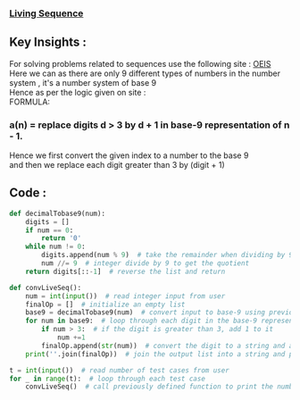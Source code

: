 ### [Living Sequence](https://codeforces.com/problemset/problem/1811/E)

## Key Insights : 
For solving problems related to sequences use the following site : [OEIS](https://oeis.org/)<br>
Here we can as there are only 9 different types of numbers in the number system , it's a number system of base 9<br>
Hence as per the logic given on site : <br>
FORMULA:<br>
### a(n) = replace digits d > 3 by d + 1 in base-9 representation of n - 1.<br>
Hence we first convert the given index to a number to the base 9<br>
and then we replace each digit greater than 3 by (digit + 1)<br>

## Code :
```python
def decimalTobase9(num):
    digits = []
    if num == 0:
        return '0'
    while num != 0:
        digits.append(num % 9)  # take the remainder when dividing by 9 and append to list
        num //= 9  # integer divide by 9 to get the quotient
    return digits[::-1]  # reverse the list and return

def convLiveSeq():
    num = int(input())  # read integer input from user
    finalOp = []  # initialize an empty list
    base9 = decimalTobase9(num)  # convert input to base-9 using previously defined function
    for num in base9:  # loop through each digit in the base-9 representation
        if num > 3:  # if the digit is greater than 3, add 1 to it
            num +=1
        finalOp.append(str(num))  # convert the digit to a string and append to final output list
    print(''.join(finalOp))  # join the output list into a string and print to console

t = int(input())  # read number of test cases from user
for _ in range(t):  # loop through each test case
    convLiveSeq()  # call previously defined function to print the number at the desired index in the live sequence
```
